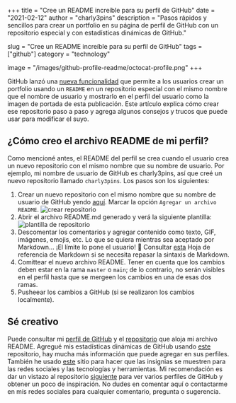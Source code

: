 +++
title = "Cree un README  increíble para su perfil de GitHub"
date = "2021-02-12"
author = "charly3pins"
description = "Pasos rápidos y sencillos para crear un portfolio en su página de perfil de GitHub con un repositorio especial y con estadísticas dinámicas de GitHub."

slug = "Cree un README  increíble para su perfil de GitHub"
tags = ["github"]
category = "technology"

image = "/images/github-profile-readme/octocat-profile.png"
+++

GitHub lanzó una [nueva funcionalidad](https://docs.github.com/en/github/setting-up-and-managing-your-github-profile/managing-your-profile-readme) que permite a los usuarios crear un portfolio usando un `README` en un repositorio especial con el mismo nombre que el nombre de usuario y mostrarlo en el perfil del usuario como la imagen de portada de esta publicación. Este artículo explica cómo crear ese repositorio paso a paso y agrega algunos consejos y trucos que puede usar para modificar el suyo.

## ¿Cómo creo el archivo README de mi perfil?
Como mencioné antes, el README del perfil se crea cuando el usuario crea un nuevo repositorio con el mismo nombre que su nombre de usuario. Por ejemplo, mi nombre de usuario de GitHub es charly3pins, así que creé un nuevo repositorio llamado `charly3pins`. Los pasos son los siguientes:

1. Crear un nuevo repositorio con el mismo nombre que su nombre de usuario de GitHub yendo [aquí](https://github.com/new). Marcar la opción `Agregar un archivo README`.
![crear repositorio](/images/github-profile-readme/new-repo.png)
2. Abrir el archivo README.md generado y verá la siguiente plantilla:
![plantilla de repositorio](/images/github-profile-readme/repo-template.png)
3. Descomentar los comentarios y agregar contenido como texto, GIF, imágenes, emojis, etc. Lo que se quiera mientras sea aceptado por Markdown... ¡El límite lo pone el usuario! 🚀 Consultar  [esta](https://guides.github.com/pdfs/markdown-cheatsheet-online.pdf) Hoja de referencia de Markdown si se necesita repasar la sintaxis de Markdown.
4. Comittear el nuevo archivo README. Tener en cuenta que los cambios deben estar en la rama `master` o `main`; de lo contrario, no serán visibles en el perfil hasta que se mergeen los cambios en una de esas dos ramas.
5. Pusheear los cambios a GitHub (si se realizaron los cambios localmente).

## Sé creativo

Puede consultar mi [perfil de GitHub](https://github.com/charly3pins) y el [repositorio](https://github.com/charly3pins/charly3pins) que aloja mi archivo README. Agregué mis estadísticas dinámicas de GitHub usando [este](https://github.com/anuraghazra/github-readme-stats) repositorio, hay mucha más información que puede agregar en sus perfiles. También he usado [este](https://shields.io/) sitio para hacer que las insignias se muestren para las redes sociales y las tecnologías y herramientas.
Mi recomendación es dar un vistazo al repositorio [siguiente](https://github.com/abhisheknaiidu/awesome-github-profile-readme) para ver varios perfiles de GitHub y obtener un poco de inspiración.
No dudes en comentar aquí o contactarme en mis redes sociales para cualquier comentario, pregunta o sugerencia.